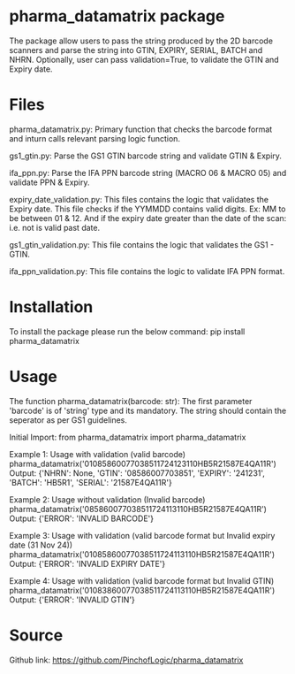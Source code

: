 # pharma_datamatrix package
The package allow users to pass the string produced by the 2D barcode scanners and parse the string into GTIN, EXPIRY, SERIAL, BATCH and NHRN.
Optionally, user can pass validation=True, to validate the GTIN and Expiry date.

# Files
pharma_datamatrix.py: Primary function that checks the barcode format and inturn calls relevant parsing logic function.

gs1_gtin.py: Parse the GS1 GTIN barcode string and validate GTIN & Expiry.

ifa_ppn.py: Parse the IFA PPN barcode string (MACRO 06 & MACRO 05) and validate PPN & Expiry.

expiry_date_validation.py: This files contains the logic that validates the Expiry date. This file checks if the YYMMDD contains valid digits. Ex: MM to be between 01 & 12. And if the expiry date greater than the date of the scan: i.e. not is valid past date.

gs1_gtin_validation.py: This file contains the logic that validates the GS1 - GTIN.

ifa_ppn_validation.py: This file contains the logic to validate IFA PPN format.


# Installation 
To install the package please run the below command:
pip install pharma_datamatrix

# Usage
The function pharma_datamatrix(barcode: str):
The first parameter 'barcode' is of 'string' type and its mandatory. The string should contain the <GS> seperator as per GS1 guidelines. 


Initial Import: 
from pharma_datamatrix import pharma_datamatrix

Example 1: Usage with validation (valid barcode)
    pharma_datamatrix('01085860077038511724123110HB5R21587E4QA11R')
Output: {'NHRN': None, 'GTIN': '08586007703851', 'EXPIRY': '241231', 'BATCH': 'HB5R1', 'SERIAL': '21587E4QA11R'}

Example 2: Usage without validation (Invalid barcode)
    pharma_datamatrix('085860077038511724113110HB5R21587E4QA11R')
Output: {'ERROR': 'INVALID BARCODE'}

Example 3: Usage with validation (valid barcode format but Invalid expiry date (31 Nov 24))
    pharma_datamatrix('01085860077038511724113110HB5R21587E4QA11R')
Output: {'ERROR': 'INVALID EXPIRY DATE'}

Example 4: Usage with validation (valid barcode format but Invalid GTIN)
    pharma_datamatrix('01083860077038511724113110HB5R21587E4QA11R')
Output: {'ERROR': 'INVALID GTIN'}

# Source
Github link: https://github.com/PinchofLogic/pharma_datamatrix

